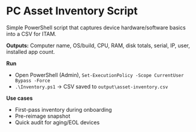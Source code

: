 # PC Asset Inventory Script
Simple PowerShell script that captures device hardware/software basics into a CSV for ITAM.

**Outputs:** Computer name, OS/build, CPU, RAM, disk totals, serial, IP, user, installed app count.

**Run**
- Open PowerShell (Admin), `Set-ExecutionPolicy -Scope CurrentUser Bypass -Force`
- `.\Inventory.ps1` → CSV saved to `output\asset-inventory.csv`

**Use cases**
- First-pass inventory during onboarding
- Pre-reimage snapshot
- Quick audit for aging/EOL devices
